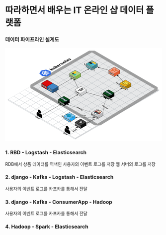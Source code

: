 # 따라하면서 배우는 IT 온라인 샵 데이터 플랫폼


### 데이터 파이프라인 설계도
![platform_image](https://github.com/ddarahakit/data-platform/blob/master/images/platform_white.png)


### 1. RBD - Logstash - Elasticsearch

RDB에서 상품 데이터를 역색인 
사용자의 이벤트 로그를 저장
웹 서버의 로그를 저장

### 2. django - Kafka - Logstash - Elasticsearch

사용자의 이벤트 로그를 카프카를 통해서 전달

### 3. django - Kafka - ConsumerApp - Hadoop

사용자의 이벤트 로그를 카프카를 통해서 전달

### 4. Hadoop - Spark - Elasticsearch
